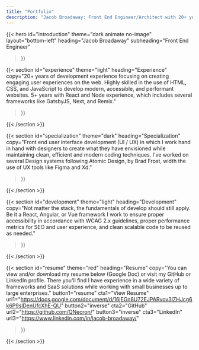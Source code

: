 ```yaml
---
title: "Portfolio"
description: "Jacob Broadaway: Front End Engineer/Architect with 20+ years of experience, and 12+ years of experience in e-commerce, ranging from small businesses to enterprise solutions."
---
```


{{< hero 
  id="introduction"
  theme="dark animate no-image"
  layout="bottom-left"
  heading="Jacob Broadaway" 
  subheading="Front End Engineer"
>}}

{{< section 
  id="experience"
  theme="light" 
  heading="Experience"
  copy="20+ years of development experience focusing on creating engaging user experiences on the web. Highly skilled in the use of HTML, CSS, and JavaScript to develop modern, accessible, and performant websites. 5+ years with React and Node experience, which includes several frameworks like GatsbyJS, Next, and Remix."
>}}

{{< /section >}}

{{< section 
  id="specialization"
  theme="dark" 
  heading="Specialization"
  copy="Front end user interface development (UI / UX) in which I work hand in hand with designers to create what they have envisioned while maintaining clean, efficient and modern coding techniques. I've worked on several Design systems following Atomic Design, by Brad Frost, width the use of UX tools like Figma and Xd."
>}}

{{< /section >}}

{{< section 
  id="development"
  theme="light" 
  heading="Development"
  copy="Not matter the stack, the fundamentals of develop should still apply. Be it a React, Angular, or Vue framework I work to ensure proper accessibility in accordance with WCAG 2.x guidelines, proper performance metrics for SEO and user experience, and clean scalable code to be reused as needed."
>}}

{{< /section >}}

{{< section 
  id="resume"
  theme="red" 
  heading="Resume"
  copy="You can view and/or download my resume below (Google Doc) or visit my GitHub or LinkedIn profile. There you'll find I have experience in a wide variety of frameworks and SaaS solutions while working with small businesses up to large enterprises."
  button1="resume"
  cta1="View Resume"
  url1="https://docs.google.com/document/d/16jEGn8U72EJPARvov3lZHJcg6k6P9slDenUfcXhE-QU"
  button2="inverse"
  cta2="GitHub"
  url2="https://github.com/QNecron/"
  button3="inverse"
  cta3="LinkedIn"
  url3="https://www.linkedin.com/in/jacob-broadaway/"
>}}

{{< /section >}}